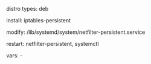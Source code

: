 distro types: deb

install: iptables-persistent

modify: /lib/systemd/system/netfilter-persistent.service

restart: netfilter-persistent, systemctl

vars: -
